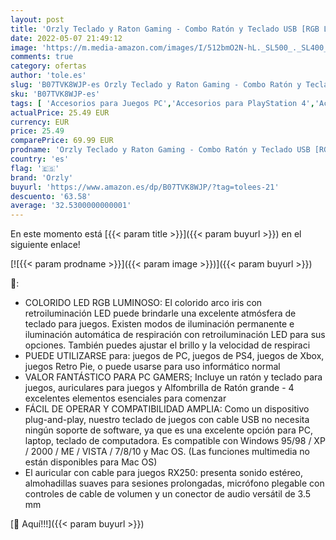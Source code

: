 ```yaml
---
layout: post
title: 'Orzly Teclado y Raton Gaming - Combo Ratón y Teclado USB [RGB LED Retroiluminación]  Cascos Gamer  Alfombrilla de Ratón - Para Usuarios PC  Xbox y PS4 [Hornet RX250]'
date: 2022-05-07 21:49:12
image: 'https://m.media-amazon.com/images/I/512bmO2N-hL._SL500_._SL400_.jpg'
comments: true
category: ofertas
author: 'tole.es'
slug: 'B07TVK8WJP-es Orzly Teclado y Raton Gaming - Combo Ratón y Teclado USB...'
sku: 'B07TVK8WJP-es'
tags: [ 'Accesorios para Juegos PC','Accesorios para PlayStation 4','Accesorios para Xbox One','Electrónica','Hardware y juegos para PlayStation 4','Hardware y juegos para Xbox One','Juegos y Accesorios para PC','Packs de accesorios para PlayStation 4','Packs de accesorios para Xbox One','Videojuegos','orzly','ps4','xbox','🇪🇸', ]
actualPrice: 25.49 EUR
currency: EUR
price: 25.49
comparePrice: 69.99 EUR
prodname: 'Orzly Teclado y Raton Gaming - Combo Ratón y Teclado USB [RGB LED Retroiluminación]  Cascos Gamer  Alfombrilla de Ratón - Para Usuarios PC  Xbox y PS4 [Hornet RX250]'
country: 'es'
flag: '🇪🇸'
brand: 'Orzly'
buyurl: 'https://www.amazon.es/dp/B07TVK8WJP/?tag=tolees-21'
descuento: '63.58'
average: '32.5300000000001'
---
```


En este momento está [{{< param title >}}]({{< param buyurl >}}) en el siguiente enlace!

[![{{< param prodname >}}]({{< param image >}})]({{< param buyurl >}})

🔎:

- COLORIDO LED RGB LUMINOSO: El colorido arco iris con retroiluminación LED puede brindarle una excelente atmósfera de teclado para juegos. Existen modos de iluminación permanente e iluminación automática de respiración con retroiluminación LED para sus opciones. También puedes ajustar el brillo y la velocidad de respiraci
- PUEDE UTILIZARSE para: juegos de PC, juegos de PS4, juegos de Xbox, juegos Retro Pie, o puede usarse para uso informático normal
- VALOR FANTÁSTICO PARA PC GAMERS; Incluye un ratón y teclado para juegos, auriculares para juegos y Alfombrilla de Ratón grande - 4 excelentes elementos esenciales para comenzar
- FÁCIL DE OPERAR Y COMPATIBILIDAD AMPLIA: Como un dispositivo plug-and-play, nuestro teclado de juegos con cable USB no necesita ningún soporte de software, ya que es una excelente opción para PC, laptop, teclado de computadora. Es compatible con Windows 95/98 / XP / 2000 / ME / VISTA / 7/8/10 y Mac OS. (Las funciones multimedia no están disponibles para Mac OS)
- El auricular con cable para juegos RX250: presenta sonido estéreo, almohadillas suaves para sesiones prolongadas, micrófono plegable con controles de cable de volumen y un conector de audio versátil de 3.5 mm

[🛒 Aquí!!!]({{< param buyurl >}})
